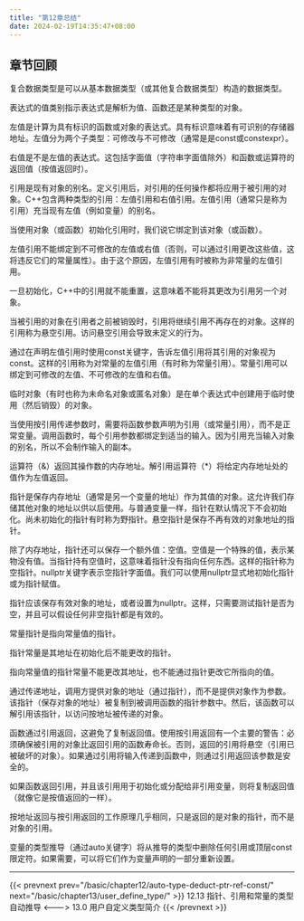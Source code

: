 ```yaml
---
title: "第12章总结"
date: 2024-02-19T14:35:47+08:00
---
```


## 章节回顾

复合数据类型是可以从基本数据类型（或其他复合数据类型）构造的数据类型。

表达式的值类别指示表达式是解析为值、函数还是某种类型的对象。

左值是计算为具有标识的函数或对象的表达式。具有标识意味着有可识别的存储器地址。左值分为两个子类型：可修改与不可修改（通常是是const或constexpr）。

右值是不是左值的表达式。这包括字面值（字符串字面值除外）和函数或运算符的返回值（按值返回时）。

引用是现有对象的别名。定义引用后，对引用的任何操作都将应用于被引用的对象。C++包含两种类型的引用：左值引用和右值引用。左值引用（通常只是称为引用）充当现有左值（例如变量）的别名。

当使用对象（或函数）初始化引用时，我们说它绑定到该对象（或函数）。

左值引用不能绑定到不可修改的左值或右值（否则，可以通过引用更改这些值，这将违反它们的常量属性）。由于这个原因，左值引用有时被称为非常量的左值引用。

一旦初始化，C++中的引用就不能重置，这意味着不能将其更改为引用另一个对象。

当被引用的对象在引用者之前被销毁时，引用将继续引用不再存在的对象。这样的引用称为悬空引用。访问悬空引用会导致未定义的行为。

通过在声明左值引用时使用const关键字，告诉左值引用将其引用的对象视为const。这样的引用称为对常量的左值引用（有时称为常量引用）。常量引用可以绑定到可修改的左值、不可修改的左值和右值。

临时对象（有时也称为未命名对象或匿名对象）是在单个表达式中创建用于临时使用（然后销毁）的对象。

当使用按引用传递参数时，需要将函数参数声明为引用（或常量引用），而不是正常变量。调用函数时，每个引用参数都绑定到适当的输入。因为引用充当输入对象的别名，所以不会制作输入的副本。

运算符（&）返回其操作数的内存地址。解引用运算符（*）将给定内存地址处的值作为左值返回。

指针是保存内存地址（通常是另一个变量的地址）作为其值的对象。这允许我们存储其他对象的地址以供以后使用。与普通变量一样，指针在默认情况下不会初始化。尚未初始化的指针有时称为野指针。悬空指针是保存不再有效的对象地址的指针。

除了内存地址，指针还可以保存一个额外值：空值。空值是一个特殊的值，表示某物没有值。当指针持有空值时，这意味着指针没有指向任何东西。这样的指针称为空指针。nullptr关键字表示空指针字面值。我们可以使用nullptr显式地初始化指针或为指针赋值。

指针应该保存有效对象的地址，或者设置为nullptr。这样，只需要测试指针是否为空，并且可以假设任何非空指针都是有效的。

常量指针是指向常量值的指针。

指针常量是其地址在初始化后不能更改的指针。

指向常量值的指针常量不能更改其地址，也不能通过指针更改它所指向的值。

通过传递地址，调用方提供对象的地址（通过指针），而不是提供对象作为参数。该指针（保存对象的地址）被复制到被调用函数的指针参数中。然后，该函数可以解引用该指针，以访问按地址被传递的对象。

函数通过引用返回，这避免了复制返回值。使用按引用返回有一个主要的警告：必须确保被引用的对象比返回引用的函数寿命长。否则，返回的引用将悬空（引用已被破坏的对象）。如果通过引用将输入传递到函数中，则通过引用返回该参数是安全的。

如果函数返回引用，并且该引用用于初始化或分配给非引用变量，则将复制返回值（就像它是按值返回的一样）。

按地址返回与按引用返回的工作原理几乎相同，只是返回的是对象的指针，而不是对象的引用。

变量的类型推导（通过auto关键字）将从推导的类型中删除任何引用或顶层const限定符。如果需要，可以将它们作为变量声明的一部分重新设置。

***

{{< prevnext prev="/basic/chapter12/auto-type-deduct-ptr-ref-const/" next="/basic/chapter13/user_define_type/" >}}
12.13 指针、引用和常量的类型自动推导
<--->
13.0 用户自定义类型简介
{{< /prevnext >}}
